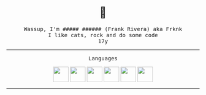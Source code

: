 <h1 align="center">👋</h1>
<p align="center">
<samp>
Wassup, I'm ##### ###### (Frank Rivera) aka Frknk<br>
I like cats, rock and do some code<br>
17y<br>
</samp>
<hr>
<p align="center"><samp> Languages
<p align="center">
<img src="https://cdn.jsdelivr.net/gh/devicons/devicon/icons/postgresql/postgresql-plain.svg" width="40" />
<img src="https://cdn.jsdelivr.net/gh/devicons/devicon/icons/python/python-original.svg" width="40" />
<img src="https://cdn.jsdelivr.net/gh/devicons/devicon/icons/csharp/csharp-original.svg" width="40" />
<img src="https://cdn.jsdelivr.net/gh/devicons/devicon/icons/cplusplus/cplusplus-original.svg" width="40" />
<img src="https://cdn.jsdelivr.net/gh/devicons/devicon/icons/bash/bash-original.svg" width="40" />
<img src="https://cdn.jsdelivr.net/gh/devicons/devicon/icons/git/git-original.svg" width="40" />
<hr>
</p>
